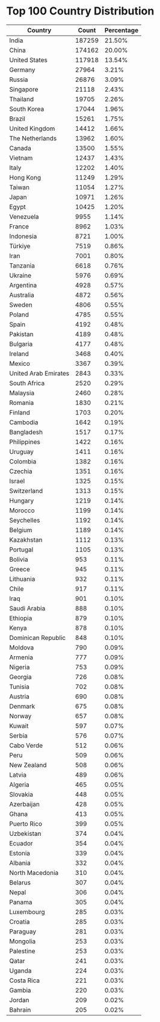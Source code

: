 # Top 100 Country Distribution
| Country | Count | Percentage |
|----|----|----|
| India | 187259 | 21.50% |
| China | 174162 | 20.00% |
| United States | 117918 | 13.54% |
| Germany | 27964 | 3.21% |
| Russia | 26876 | 3.09% |
| Singapore | 21118 | 2.43% |
| Thailand | 19705 | 2.26% |
| South Korea | 17044 | 1.96% |
| Brazil | 15261 | 1.75% |
| United Kingdom | 14412 | 1.66% |
| The Netherlands | 13962 | 1.60% |
| Canada | 13500 | 1.55% |
| Vietnam | 12437 | 1.43% |
| Italy | 12202 | 1.40% |
| Hong Kong | 11249 | 1.29% |
| Taiwan | 11054 | 1.27% |
| Japan | 10971 | 1.26% |
| Egypt | 10425 | 1.20% |
| Venezuela | 9955 | 1.14% |
| France | 8962 | 1.03% |
| Indonesia | 8721 | 1.00% |
| Türkiye | 7519 | 0.86% |
| Iran | 7001 | 0.80% |
| Tanzania | 6618 | 0.76% |
| Ukraine | 5976 | 0.69% |
| Argentina | 4928 | 0.57% |
| Australia | 4872 | 0.56% |
| Sweden | 4806 | 0.55% |
| Poland | 4785 | 0.55% |
| Spain | 4192 | 0.48% |
| Pakistan | 4189 | 0.48% |
| Bulgaria | 4177 | 0.48% |
| Ireland | 3468 | 0.40% |
| Mexico | 3367 | 0.39% |
| United Arab Emirates | 2843 | 0.33% |
| South Africa | 2520 | 0.29% |
| Malaysia | 2460 | 0.28% |
| Romania | 1830 | 0.21% |
| Finland | 1703 | 0.20% |
| Cambodia | 1642 | 0.19% |
| Bangladesh | 1517 | 0.17% |
| Philippines | 1422 | 0.16% |
| Uruguay | 1411 | 0.16% |
| Colombia | 1382 | 0.16% |
| Czechia | 1351 | 0.16% |
| Israel | 1325 | 0.15% |
| Switzerland | 1313 | 0.15% |
| Hungary | 1219 | 0.14% |
| Morocco | 1199 | 0.14% |
| Seychelles | 1192 | 0.14% |
| Belgium | 1189 | 0.14% |
| Kazakhstan | 1112 | 0.13% |
| Portugal | 1105 | 0.13% |
| Bolivia | 953 | 0.11% |
| Greece | 945 | 0.11% |
| Lithuania | 932 | 0.11% |
| Chile | 917 | 0.11% |
| Iraq | 901 | 0.10% |
| Saudi Arabia | 888 | 0.10% |
| Ethiopia | 879 | 0.10% |
| Kenya | 878 | 0.10% |
| Dominican Republic | 848 | 0.10% |
| Moldova | 790 | 0.09% |
| Armenia | 777 | 0.09% |
| Nigeria | 753 | 0.09% |
| Georgia | 726 | 0.08% |
| Tunisia | 702 | 0.08% |
| Austria | 690 | 0.08% |
| Denmark | 675 | 0.08% |
| Norway | 657 | 0.08% |
| Kuwait | 597 | 0.07% |
| Serbia | 576 | 0.07% |
| Cabo Verde | 512 | 0.06% |
| Peru | 509 | 0.06% |
| New Zealand | 508 | 0.06% |
| Latvia | 489 | 0.06% |
| Algeria | 465 | 0.05% |
| Slovakia | 448 | 0.05% |
| Azerbaijan | 428 | 0.05% |
| Ghana | 413 | 0.05% |
| Puerto Rico | 399 | 0.05% |
| Uzbekistan | 374 | 0.04% |
| Ecuador | 354 | 0.04% |
| Estonia | 339 | 0.04% |
| Albania | 332 | 0.04% |
| North Macedonia | 310 | 0.04% |
| Belarus | 307 | 0.04% |
| Nepal | 306 | 0.04% |
| Panama | 305 | 0.04% |
| Luxembourg | 285 | 0.03% |
| Croatia | 285 | 0.03% |
| Paraguay | 281 | 0.03% |
| Mongolia | 253 | 0.03% |
| Palestine | 253 | 0.03% |
| Qatar | 241 | 0.03% |
| Uganda | 224 | 0.03% |
| Costa Rica | 221 | 0.03% |
| Gambia | 220 | 0.03% |
| Jordan | 209 | 0.02% |
| Bahrain | 205 | 0.02% |
